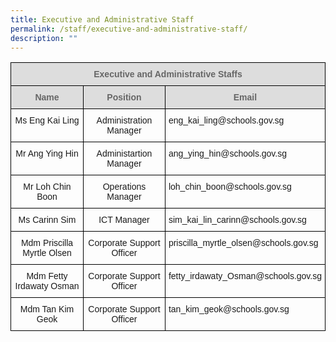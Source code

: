 ```yaml
---
title: Executive and Administrative Staff
permalink: /staff/executive-and-administrative-staff/
description: ""
---
```

<style type="text/css">
.tg  {border-collapse:collapse;border-spacing:0;}
.tg td{border-color:black;border-style:solid;border-width:1px;font-family:Arial, sans-serif;font-size:14px;
  overflow:hidden;padding:10px 5px;word-break:normal;}
.tg th{border-color:black;border-style:solid;border-width:1px;font-family:Arial, sans-serif;font-size:14px;
  font-weight:normal;overflow:hidden;padding:10px 5px;word-break:normal;}
.tg .tg-a4yv{background-color:#DDD;color:#666;font-weight:bold;text-align:center;vertical-align:top}
.tg .tg-baqh{text-align:center;vertical-align:top}
.tg .tg-0lax{text-align:left;vertical-align:top}
</style>
<table class="tg">
<thead>
  <tr>
    <th class="tg-a4yv" colspan="3">Executive and Administrative Staffs<br></th>
  </tr>
</thead>
<tbody>
  <tr>
    <td class="tg-a4yv">Name</td>
    <td class="tg-a4yv">Position</td>
    <td class="tg-a4yv">Email</td>
  </tr>
  <tr>
    <td class="tg-baqh">Ms Eng Kai Ling</td>
    <td class="tg-baqh">Administration Manager</td>
    <td class="tg-0lax">eng_kai_ling@schools.gov.sg</td>
  </tr>
	<tr>
    <td class="tg-baqh">Mr Ang Ying Hin</td>
    <td class="tg-baqh">Administartion Manager</td>
    <td class="tg-0lax">ang_ying_hin@schools.gov.sg</td>
  </tr>
  <tr>
    <td class="tg-baqh">Mr Loh Chin Boon</td>
    <td class="tg-baqh">Operations Manager</td>
    <td class="tg-0lax">loh_chin_boon@schools.gov.sg</td>
  </tr>
  <tr>
    <td class="tg-baqh">Ms Carinn Sim</td>
    <td class="tg-baqh">ICT Manager</td>
    <td class="tg-0lax">sim_kai_lin_carinn@schools.gov.sg</td>
  </tr>
  <tr>
    <td class="tg-baqh">Mdm Priscilla Myrtle Olsen</td>
    <td class="tg-baqh">Corporate Support Officer</td>
    <td class="tg-0lax">priscilla_myrtle_olsen@schools.gov.sg  </td>
  </tr>
  <tr>
    <td class="tg-baqh">Mdm Fetty Irdawaty Osman</td>
    <td class="tg-baqh">Corporate Support Officer</td>
    <td class="tg-0lax">fetty_irdawaty_Osman@schools.gov.sg</td>
  </tr>
  <tr>
    <td class="tg-baqh">Mdm Tan Kim Geok</td>
    <td class="tg-baqh">Corporate Support Officer</td>
    <td class="tg-0lax">tan_kim_geok@schools.gov.sg</td>
  </tr>
</tbody>
</table>